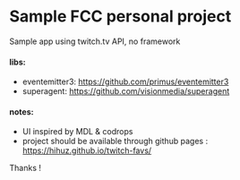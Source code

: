 # Sample FCC personal project
Sample app using twitch.tv API, no framework

#### libs:
* eventemitter3: https://github.com/primus/eventemitter3
* superagent: https://github.com/visionmedia/superagent

#### notes:
* UI inspired by MDL & codrops
* project should be available through github pages : https://hihuz.github.io/twitch-favs/

Thanks !
